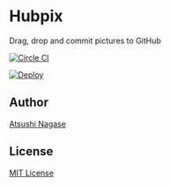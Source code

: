 # Hubpix

Drag, drop and commit pictures to GitHub


[![Circle CI](https://circleci.com/gh/ngs/hubpix.svg?style=svg)](https://circleci.com/gh/ngs/hubpix)

[![Deploy](https://www.herokucdn.com/deploy/button.png)](https://heroku.com/deploy)

Author
------

[Atsushi Nagase]

License
-------

[MIT License]

[Atsushi Nagase]: http://ngs.io/
[MIT License]: LICENSE
